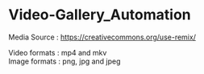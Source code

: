 # Video-Gallery_Automation

Media Source : https://creativecommons.org/use-remix/

Video formats : mp4 and mkv <br>
Image formats : png, jpg and jpeg
  

